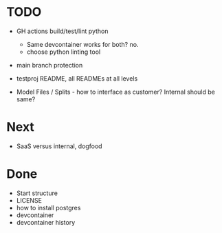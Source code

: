 # TODO

- GH actions build/test/lint python
  - Same devcontainer works for both? no.
  - choose python linting tool
- main branch protection

- testproj README, all READMEs at all levels
- Model Files / Splits - how to interface as customer? Internal should be same?

# Next

- SaaS versus internal, dogfood

# Done

- Start structure
- LICENSE
- how to install postgres
- devcontainer
- devcontainer history
